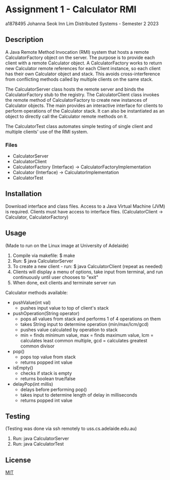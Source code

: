 # Assignment 1 - Calculator RMI
a1878495 Johanna Seok Inn Lim
Distributed Systems - Semester 2 2023


## Description
A Java Remote Method Invocation (RMI) system that hosts a remote CalculatorFactory object on the server. The purpose is to provide each client with a remote Calculator object. 
A CalculatorFactory works to return new Calculator remote references for each Client instance, so each client has their own Calculator object and stack. This avoids cross-interference from conflicting methods called by multiple clients on the same stack. 

The CalculatorServer class hosts the remote server and binds the CalculatorFactory stub to the registry. 
The CalculatorClient class invokes the remote method of CalculatorFactory to create new instances of Calculator objects. The main provides an interactive interface for clients to perform operations of the Calculator stack. It can also be instantiated as an object to directly call the Calculator remote methods on it. 

The CalculatorTest class automates simple testing of single client and multiple clients' use of the RMI system. 

### Files
- CalculatorServer
- CalculatorClient
- CalculatorFactory (Interface) -> CalculatorFactoryImplementation
- Calculator (Interface) -> CalculatorImplementation
- CalculatorTest


## Installation
Download interface and class files.
Access to a Java Virtual Machine (JVM) is required. 
Clients must have access to interface files. (CalculatorClient -> Calculator, CalculatorFactory)


## Usage
(Made to run on the Linux image at University of Adelaide)
1. Compile via makefile: $ make
2. Run: $ java CalculatorServer
3. To create a new client - run: $ java CalculatorClient (repeat as needed)
4. Clients will display a menu of options, take input from terminal, and run continuously until user chooses to "exit"
5. When done, exit clients and terminate server run

Calculator methods available:
- pushValue(int val)
    - pushes input value to top of client's stack
- pushOperation(String operator)
    - pops all values from stack and performs 1 of 4 operations on them
    - takes String input to determine operation (min/max/lcm/gcd)
    - pushes value calculated by operation to stack
    - min = finds minimum value, max = finds maximum value, lcm = calculates least common multiple, gcd = calculates greatest common divisor
- pop()
    - pops top value from stack
    - returns popped int value
- isEmpty()
    - checks if stack is empty
    - returns boolean true/false
- delayPop(int millis)
    - delays before performing pop()
    - takes input to determine length of delay in milliseconds
    - returns popped int value

## Testing
(Testing was done via ssh remotely to uss.cs.adelaide.edu.au)
1. Run: java CalculatorServer
2. Run: java CalculatorTest

## License
[MIT](https://choosealicense.com/licenses/mit/)